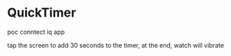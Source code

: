 # QuickTimer

poc conntect iq app

tap the screen to add 30 seconds to the timer, at the end, watch will vibrate
